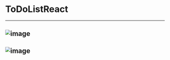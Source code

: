 # ToDoListReact

---
![image](https://github.com/m-holovan/ToDoListReact/assets/106975955/1ee5efa1-4e47-4229-97f1-824acdcee442)
---
![image](https://github.com/m-holovan/ToDoListReact/assets/106975955/eed99d8e-f29a-40e1-beb2-f8ced07779ff)
---
